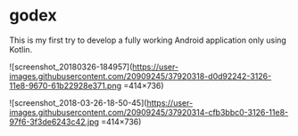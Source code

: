 # godex
This is my first try to develop a fully working Android application only using Kotlin.

![screenshot_20180326-184957](https://user-images.githubusercontent.com/20909245/37920318-d0d92242-3126-11e8-9670-61b22928e371.png =414×736)

![screenshot_2018-03-26-18-50-45](https://user-images.githubusercontent.com/20909245/37920314-cfb3bbc0-3126-11e8-97f6-3f3de6243c42.jpg =414×736)

